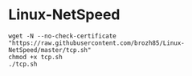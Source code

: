 # Linux-NetSpeed
```
wget -N --no-check-certificate "https://raw.githubusercontent.com/brozh85/Linux-NetSpeed/master/tcp.sh"
chmod +x tcp.sh
./tcp.sh
```
